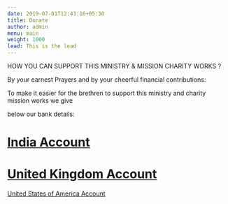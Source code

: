 ```yaml
---
date: 2019-07-01T12:43:16+05:30
title: Donate
author: admin
menu: main
weight: 1000
lead: This is the lead 
---
```

HOW YOU CAN SUPPORT THIS MINISTRY & MISSION CHARITY WORKS ?

By your earnest Prayers and by your cheerful financial contributions:

To make it easier for the brethren to support this ministry and charity mission works we give

below our bank details:
 
 
<a href="indiaac"><h1>India Account</a></h1> 
 
<a href="ukac"><h1>United Kingdom Account</h1></a>

<a href="usaac">United States of America Account</h1></a>
